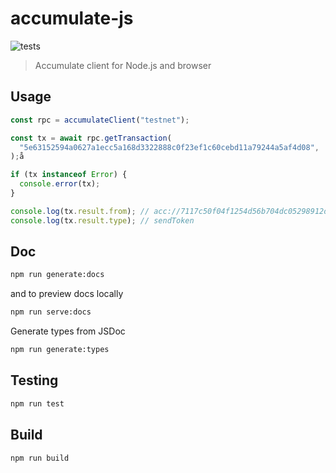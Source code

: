 # accumulate-js

![tests](https://github.com/hawyar/accumulate-js/actions/workflows/test.yml/badge.svg)
> Accumulate client for Node.js and browser

## Usage

```ts
const rpc = accumulateClient("testnet");

const tx = await rpc.getTransaction(
  "5e63152594a0627a1ecc5a168d3322888c0f23ef1c60cebd11a79244a5af4d08",
);å

if (tx instanceof Error) {
  console.error(tx);
}

console.log(tx.result.from); // acc://7117c50f04f1254d56b704dc05298912deeb25dbc1d26ef6/ACME
console.log(tx.result.type); // sendToken
```

## Doc

```bash
npm run generate:docs
```

and to preview docs locally 

```bash
npm run serve:docs
```

Generate types from JSDoc

```bash
npm run generate:types
```


## Testing

```bash
npm run test
```

## Build
```bash
npm run build
```



